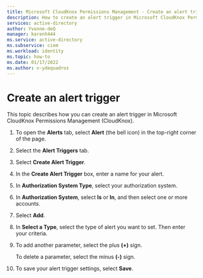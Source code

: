 ```yaml
---
title: Microsoft CloudKnox Permissions Management - Create an alert trigger
description: How to create an alert trigger in Microsoft CloudKnox Permissions Management.
services: active-directory
author: Yvonne-deQ
manager: karenh444
ms.service: active-directory
ms.subservice: ciem
ms.workload: identity
ms.topic: how-to
ms.date: 01/17/2022
ms.author: v-ydequadros
---
```


# Create an alert trigger

This topic describes how you can create an alert trigger in Microsoft CloudKnox Permissions Management (CloudKnox).

1. To open the **Alerts** tab, select **Alert** (the bell icon) in the top-right corner of the page.
2. Select the **Alert Triggers** tab.
3. Select **Create Alert Trigger**.
4. In the **Create Alert Trigger** box, enter a name for your alert.
5. In **Authorization System Type**, select your authorization system.
6. In **Authorization System**, select **Is** or **In**, and then select one or more accounts.
7. Select **Add**.
8. In **Select a Type**, select the type of alert you want to set. Then enter your criteria.
9. To add another parameter, select the plus **(+)** sign.

    To delete a parameter, select the minus **(-)** sign.
10. To save your alert trigger settings, select **Save**.



<!---## Next steps--->

